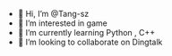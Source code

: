 - 👋 Hi, I’m @Tang-sz
- 👀 I’m interested in game
- 🌱 I’m currently learning Python , C++
- 💞️ I’m looking to collaborate on Dingtalk


<!---
Tang-sz/Tang-sz is a ✨ special ✨ repository because its `README.md` (this file) appears on your GitHub profile.
You can click the Preview link to take a look at your changes.
--->
